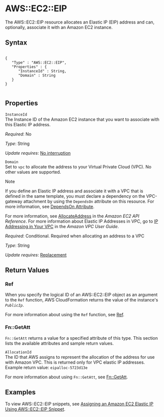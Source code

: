 AWS::EC2::EIP
=============

The AWS::EC2::EIP resource allocates an Elastic IP (EIP) address and can, optionally, associate it with an Amazon EC2 instance.

Syntax
------

``` {.programlisting}
      
{
   "Type" : "AWS::EC2::EIP",
   "Properties" : {
      "InstanceId" : String,
      "Domain" : String
   }
}
    
```

Properties
----------

 `InstanceId`   
The Instance ID of the Amazon EC2 instance that you want to associate with this Elastic IP address.

*Required*: No

*Type*: String

*Update requires*: [No interruption](using-cfn-updating-stacks-update-behaviors.html#update-no-interrupt)

 `Domain`   
Set to `vpc` to allocate the address to your Virtual Private Cloud (VPC). No other values are supported.

Note

If you define an Elastic IP address and associate it with a VPC that is defined in the same template, you must declare a dependency on the VPC-gateway attachment by using the `DependsOn` attribute on this resource. For more information, see [DependsOn Attribute](aws-attribute-dependson.html "DependsOn Attribute").

For more information, see [AllocateAddress](http://docs.aws.amazon.com/AWSEC2/latest/APIReference/ApiReference-query-AllocateAddress.html) in the *Amazon EC2 API Reference*. For more information about Elastic IP Addresses in VPC, go to [IP Addressing in Your VPC](http://docs.aws.amazon.com/AmazonVPC/latest/UserGuide/vpc-ip-addressing.html) in the *Amazon VPC User Guide*.

*Required*: Conditional. Required when allocating an address to a VPC

*Type*: String

*Update requires*: [Replacement](using-cfn-updating-stacks-update-behaviors.html#update-replacement)

Return Values
-------------

### Ref

When you specify the logical ID of an AWS::EC2::EIP object as an argument to the `Ref` function, AWS CloudFormation returns the value of the instance's *`PublicIp`*.

For more information about using the `Ref` function, see [Ref](intrinsic-function-reference-ref.html "Ref").

### Fn::GetAtt

`Fn::GetAtt` returns a value for a specified attribute of this type. This section lists the available attributes and sample return values.

 `AllocationId`   
The ID that AWS assigns to represent the allocation of the address for use with Amazon VPC. This is returned only for VPC elastic IP addresses. Example return value: `eipalloc-5723d13e`

For more information about using `Fn::GetAtt`, see [Fn::GetAtt](intrinsic-function-reference-getatt.html "Fn::GetAtt").

Examples
--------

To view AWS::EC2::EIP snippets, see [Assigning an Amazon EC2 Elastic IP Using AWS::EC2::EIP Snippet](quickref-ec2.html#scenario-ec2-eip "Assigning an Amazon EC2 Elastic IP Using AWS::EC2::EIP Snippet").


